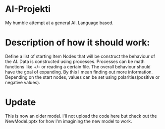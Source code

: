 # AI-Projekti
My humble attempt at a general AI. Language based.
# Description of how it should work:
Define a list of starting Item Nodes that will be construct the behaviour of the AI.
Data is constructed using processes. Processes can be math functions like +/- or reading a certain file.
The overall behaviour should have the goal of expanding. By this I mean finding out more information.
Depending on the start nodes, values can be set using polarities(positive or negative values).
# Update
This is now an older model. I'll not upload the code here but check out the NewModel.pptx for how I'm imagining the new model to work.
